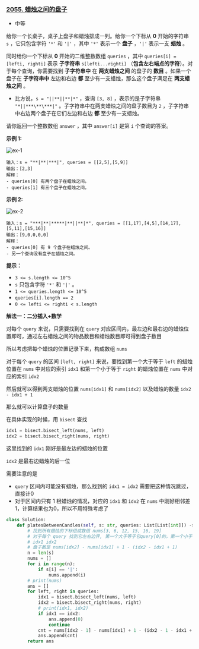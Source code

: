 ### [2055. 蜡烛之间的盘子](https://leetcode.cn/problems/plates-between-candles/)

- 中等

给你一个长桌子，桌子上盘子和蜡烛排成一列。给你一个下标从 **0** 开始的字符串 `s` ，它只包含字符 `'*'` 和 `'|'` ，其中 `'*'` 表示一个 **盘子** ，`'|'` 表示一支 **蜡烛** 。

同时给你一个下标从 **0** 开始的二维整数数组 `queries` ，其中 `queries[i] = [lefti, righti]` 表示 **子字符串** `s[lefti...righti]` （**包含左右端点的字符**）。对于每个查询，你需要找到 **子字符串中** 在 **两支蜡烛之间** 的盘子的 **数目** 。如果一个盘子在 **子字符串中** 左边和右边 **都** 至少有一支蜡烛，那么这个盘子满足在 **两支蜡烛之间** 。

- 比方说，`s = "||**||**|*"` ，查询 `[3, 8]` ，表示的是子字符串 `"*||***\**\***|"` 。子字符串中在两支蜡烛之间的盘子数目为 `2` ，子字符串中右边两个盘子在它们左边和右边 **都** 至少有一支蜡烛。

请你返回一个整数数组 `answer` ，其中 `answer[i]` 是第 `i` 个查询的答案。

**示例 1:**

 ![ex-1](https://assets.leetcode.com/uploads/2021/10/04/ex-1.png)

```
输入：s = "**|**|***|", queries = [[2,5],[5,9]]
输出：[2,3]
解释：
- queries[0] 有两个盘子在蜡烛之间。
- queries[1] 有三个盘子在蜡烛之间。
```

**示例 2:**

 ![ex-2](https://assets.leetcode.com/uploads/2021/10/04/ex-2.png)

```
输入：s = "***|**|*****|**||**|*", queries = [[1,17],[4,5],[14,17],[5,11],[15,16]]
输出：[9,0,0,0,0]
解释：
- queries[0] 有 9 个盘子在蜡烛之间。
- 另一个查询没有盘子在蜡烛之间。
```

**提示：**

- `3 <= s.length <= 10^5`
- `s` 只包含字符 `'*'` 和 `'|'` 。
- `1 <= queries.length <= 10^5`
- `queries[i].length == 2`
- `0 <= lefti <= righti < s.length`

**解法一：二分插入+数学**

对每个 `query` 来说，只需要找到在 `query` 对应区间内，最左边和最右边的蜡烛位置即可，通过左右蜡烛之间的物品数目和蜡烛数目即可得到盘子数目

所以考虑把每个蜡烛的位置记录下来，构成数组 `nums`

对于每个 `query` 的区间 `[left, right]` 来说，要找到第一个大于等于 `left` 的蜡烛位置在 `nums` 中对应的索引 `idx1` 和第一个小于等于 `right` 的蜡烛位置在 `nums` 中对应的索引 `idx2`

然后就可以得到两支蜡烛的位置 `nums[idx1]` 和 `nums[idx2]` 以及蜡烛的数量 `idx2 - idx1 + 1`

那么就可以计算盘子的数量

在具体实现的时候，用 `bisect` 查找

```python
idx1 = bisect.bisect_left(nums, left)
idx2 = bisect.bisect_right(nums, right)
```

这里找到的 `idx1` 刚好是最左边的蜡烛的位置

`idx2` 是最右边蜡烛的后一位

需要注意的是

-  `query` 区间内可能没有蜡烛，那么找到的 `idx1 = idx2` 需要把这种情况跳过，直接计0
- 对于区间内只有 1 根蜡烛的情况，对应的 `idx1` 和 `idx2` 在 `nums` 中刚好相邻差1，计算结果也为0，所以不用特殊考虑了

```python
class Solution:
    def platesBetweenCandles(self, s: str, queries: List[List[int]]) -> List[int]:
        # 找到所有蜡烛的下标组成数组 nums[3, 6, 12, 15, 16, 19]
        # 对于每个 query 找到它左右边界, 第一个大于等于它query[0]的，第一个小于等于query[1]的
        # idx1 idx2
        # 盘子数是 nums[idx2] - nums[idx1] + 1 - (idx2 - idx1 + 1)
        n = len(s)
        nums = []
        for i in range(n):
            if s[i] == '|':
                nums.append(i)
        # print(nums)
        ans = []
        for left, right in queries:
            idx1 = bisect.bisect_left(nums, left)
            idx2 = bisect.bisect_right(nums, right)
            # print(idx1, idx2)
            if idx1 == idx2:
                ans.append(0)
                continue
            cnt = nums[idx2 - 1] - nums[idx1] + 1 - (idx2 - 1 - idx1 + 1)
            ans.append(cnt)
        return ans
```

